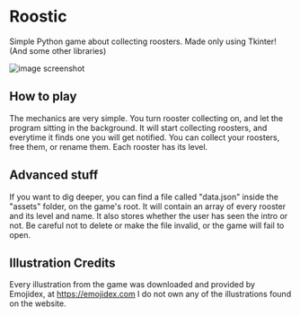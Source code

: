 # Roostic
Simple Python game about collecting roosters.
Made only using Tkinter! (And some other libraries)

![image](https://github.com/XpCris/Roostic/assets/127464956/4006d296-6483-4301-9245-ab1d1c86699b)
screenshot

## How to play
The mechanics are very simple. You turn rooster collecting on, and let the program sitting in the background. It will start collecting roosters, and everytime it finds one you will get notified. You can collect your roosters, free them, or rename them. Each rooster has its level.

## Advanced stuff
If you want to dig deeper, you can find a file called "data.json" inside the "assets" folder, on the game's root. It will contain an array of every rooster and its level and name. It also stores whether the user has seen the intro or not. Be careful not to delete or make the file invalid, or the game will fail to open.

## Illustration Credits
Every illustration from the game was downloaded and provided by Emojidex, at https://emojidex.com
I do not own any of the illustrations found on the website.
